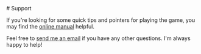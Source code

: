 <div class='textblock' markdown=1>
# Support

If you're looking for some quick tips and pointers for playing the game, you may find the [online manual](/manual) helpful.

Feel free to [send me an email](mailto:mike@thepixelguy.com) if you have any other questions. I'm always happy to help!
</div>
